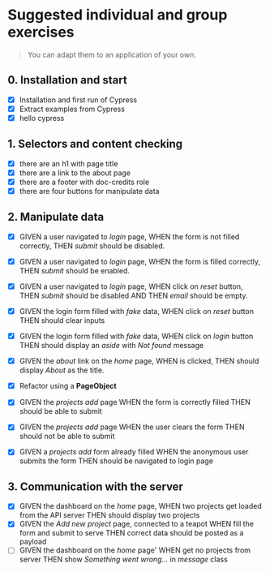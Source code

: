 # Suggested individual and group exercises

> You can adapt them to an application of your own.

## 0. Installation and start

- [x] Installation and first run of Cypress
- [x] Extract examples from Cypress
- [x] hello cypress

## 1. Selectors and content checking

- [x] there are an h1 with page title
- [x] there are a link to the about page
- [x] there are a footer with doc-credits role
- [x] there are four buttons for manipulate data

## 2. Manipulate data

- [x] GIVEN a user navigated to _login_ page, WHEN the form is not filled correctly, THEN _submit_ should be disabled.
- [x] GIVEN a user navigated to _login_ page, WHEN the form is filled correctly, THEN _submit_ should be enabled.
- [x] GIVEN a user navigated to _login_ page, WHEN click on _reset_ button, THEN _submit_ should be disabled AND THEN _email_ should be empty.
- [x] GIVEN the login form filled with _fake_ data, WHEN click on _reset_ button THEN should clear inputs
- [x] GIVEN the login form filled with _fake_ data, WHEN click on _login_ button THEN should display an _aside_ with _Not found_ message
- [x] GIVEN the _about_ link on the _home_ page, WHEN is clicked, THEN should display _About_ as the title.

- [x] Refactor using a **PageObject**

- [x] GIVEN the _projects add_ page WHEN the form is correctly filled THEN should be able to submit
- [x] GIVEN the _projects add_ page WHEN the user clears the form THEN should not be able to submit
- [x] GIVEN a _projects add_ form already filled WHEN the anonymous user submits the form THEN should be navigated to login page

## 3. Communication with the server

- [x] GIVEN the dashboard on the _home_ page, WHEN two projects get loaded from the API server THEN should display two projects
- [x] GIVEN the _Add new project_ page, connected to a teapot WHEN fill the form and submit to serve THEN correct data should be posted as a payload
- [ ] GIVEN the dashboard on the _home_ page' WHEN get no projects from server THEN show _Something went wrong..._ in _message_ class
